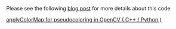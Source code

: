 Please see the following [blog post](http://www.learnopencv.com/applycolormap-for-pseudocoloring-in-opencv-c-python/) for more details about this code

[applyColorMap for pseudocoloring in OpenCV ( C++ / Python )](http://www.learnopencv.com/applycolormap-for-pseudocoloring-in-opencv-c-python/)
